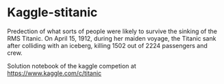 # Kaggle-stitanic
Predection of what sorts of people were likely to survive the sinking of the RMS Titanic. On April 15, 1912, during her maiden voyage, the Titanic sank after colliding with an iceberg, killing 1502 out of 2224 passengers and crew.

Solution notebook of the kaggle competion at https://www.kaggle.com/c/titanic
